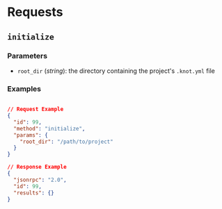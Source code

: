 # Requests

## `initialize`

### Parameters

- `root_dir` (*string*): the directory containing the project's `.knot.yml` file

### Examples

```json

// Request Example
{
  "id": 99,
  "method": "initialize",
  "params": {
    "root_dir": "/path/to/project"
  }
}

// Response Example
{
  "jsonrpc": "2.0",
  "id": 99,
  "results": {}
}
```
